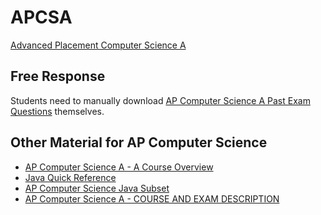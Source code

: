 # APCSA

[Advanced Placement Computer Science A]

## Free Response

Students need to manually download [AP Computer Science A Past Exam Questions] themselves.

## Other Material for AP Computer Science

- [AP Computer Science A - A Course Overview]
- [Java Quick Reference]
- [AP Computer Science Java Subset]
- [AP Computer Science A - COURSE AND EXAM DESCRIPTION]

[AP Computer Science A Past Exam Questions]: https://apcentral.collegeboard.org/courses/ap-computer-science-a/exam/past-exam-questions

[AP Computer Science A - A Course Overview]: https://apcentral.collegeboard.org/media/pdf/ap-computer-science-a-course-overview.pdf
[Java Quick Reference]: https://apcentral.collegeboard.org/media/pdf/ap-computer-science-a-java-quick-reference_0.pdf
[AP Computer Science Java Subset]: https://secure-media.collegeboard.org/digitalServices/pdf/ap/ap-computer-science-a-java-subset.pdf
[AP Computer Science A - COURSE AND EXAM DESCRIPTION]: https://apcentral.collegeboard.org/media/pdf/ap-computer-science-a-course-and-exam-description.pdf

[Advanced Placement Computer Science A]: https://apstudents.collegeboard.org/courses/ap-computer-science-a